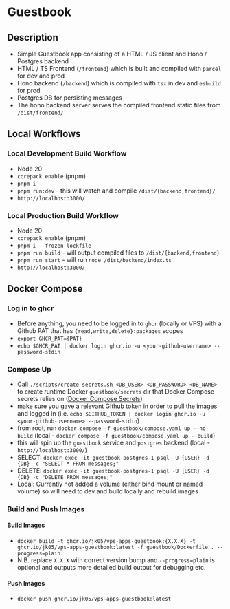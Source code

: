 # Guestbook

## Description

- Simple Guestbook app consisting of a HTML / JS client and Hono / Postgres backend
- HTML / TS Frontend (`/frontend`) which is built and compiled with `parcel` for dev and prod
- Hono backend (`/backend`) which is compiled with `tsx` in dev and `esbuild` for prod
- Postgres DB for persisting messages
- The hono backend server serves the compiled frontend static files from `/dist/frontend/`

## Local Workflows

### Local Development Build Workflow

- Node 20
- `corepack enable` (pnpm)
- `pnpm i`
- `pnpm run:dev` - this will watch and compile `/dist/{backend,frontend}/`
- `http://localhost:3000/`

### Local Production Build Workflow

- Node 20
- `corepack enable` (pnpm)
- `pnpm i --frozen-lockfile`
- `pnpm run build` - will output compiled files to `/dist/{backend,frontend}`
- `pnpm run start` - will run `node /dist/backend/index.ts`
- `http://localhost:3000/`

## Docker Compose

### Log in to ghcr

- Before anything, you need to be logged in to `ghcr` (locally or VPS) with a Github PAT that has `{read,write,delete}:packages` scopes
- `export GHCR_PAT={PAT}`
- `echo $GHCR_PAT | docker login ghcr.io -u <your-github-username> --password-stdin`

### Compose Up

- Call `./scripts/create-secrets.sh <DB_USER> <DB_PASSWORD> <DB_NAME>` to create runtime Docker `guestbook/secrets` dir that Docker Compose secrets relies on ([Docker Compose Secrets](https://docs.docker.com/compose/how-tos/use-secrets/))
- make sure you gave a relevant Github token in order to pull the images and logged in (i.e. `echo $GITHUB_TOKEN | docker login ghcr.io -u <your-github-username> --password-stdin`)
- from root, run `docker compose -f guestbook/compose.yaml up --no-build` (local - `docker compose -f guestbook/compose.yaml up --build`)
- this will spin up the `guestbook` service and `postgres` backend (local - `http://localhost:3000/`)
- SELECT: `docker exec -it guestbook-postgres-1 psql -U {USER} -d {DB} -c "SELECT * FROM messages;"`
- DELETE: `docker exec -it guestbook-postgres-1 psql -U {USER} -d {DB} -c "DELETE FROM messages;"`
- Local: Currently not added a volume (either bind mount or named volume) so will need to dev and build locally and rebuild images

### Build and Push Images

#### Build Images

- `docker build -t ghcr.io/jk05/vps-apps-guestbook:{X.X.X} -t ghcr.io/jk05/vps-apps-guestbook:latest -f guestbook/Dockerfile . --progress=plain`
- N.B. replace `X.X.X` with correct version bump and `--progress=plain` is optional and outputs more detailed build output for debugging etc.

#### Push Images

- `docker push ghcr.io/jk05/vps-apps-guestbook:latest`
